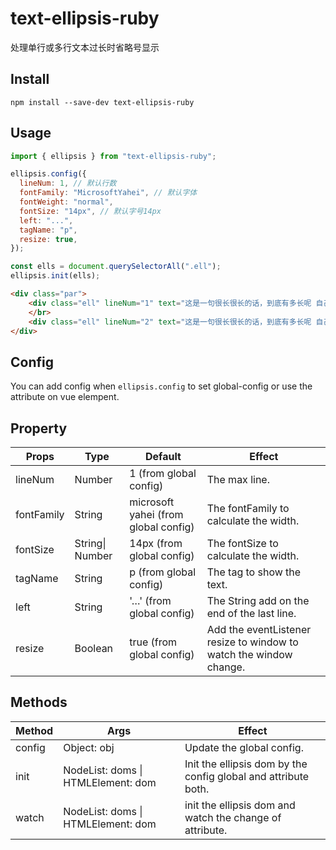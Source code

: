 # text-ellipsis-ruby

处理单行或多行文本过长时省略号显示

## Install

```
npm install --save-dev text-ellipsis-ruby
```

## Usage

```js
import { ellipsis } from "text-ellipsis-ruby";

ellipsis.config({
  lineNum: 1, // 默认行数
  fontFamily: "MicrosoftYahei", // 默认字体
  fontWeight: "normal",
  fontSize: "14px", // 默认字号14px
  left: "...",
  tagName: "p",
  resize: true,
});

const ells = document.querySelectorAll(".ell");
ellipsis.init(ells);
```

```html
<div class="par">
    <div class="ell" lineNum="1" text="这是一句很长很长的话，到底有多长呢 自己感受一下 够长了吧 还没感受到？那再感受下这是一句很长很长的话，到底有多长呢 自己感受一下 够长了吧 还没感受到？那再感受下这是一句很长很长的话，到底有多长呢 自己感受一下 够长了吧 还没感受到？那再感受下"></div>
    </br>
    <div class="ell" lineNum="2" text="这是一句很长很长的话，到底有多长呢 自己感受一下 够长了吧 还没感受到？那再感受下这是一句很长很长的话，到底有多长呢 自己感受一下 够长了吧 还没感受到？那再感受下这是一句很长很长的话，到底有多长呢 自己感受一下 够长了吧 还没感受到？那再感受下这是一句很长很长的话，到底有多长呢 自己感受一下 够长了吧 还没感受到？那再感受下"></div>
</div>
```

## Config

You can add config when `ellipsis.config` to set global-config or use the attribute on vue elempent.

## Property

| Props      | Type            | Default                              | Effect                                                             |
| ---------- | --------------- | ------------------------------------ | ------------------------------------------------------------------ |
| lineNum    | Number          | 1 (from global config)               | The max line.                                                      |
| fontFamily | String          | microsoft yahei (from global config) | The fontFamily to calculate the width.                             |
| fontSize   | String\| Number | 14px (from global config)            | The fontSize to calculate the width.                               |
| tagName    | String          | p (from global config)               | The tag to show the text.                                          |
| left       | String          | '…' (from global config)             | The String add on the end of the last line.                        |
| resize     | Boolean         | true (from global config)            | Add the eventListener resize to window to watch the window change. |

## Methods

| Method | Args                               | Effect                                                         |
| ------ | ---------------------------------- | -------------------------------------------------------------- |
| config | Object: obj                        | Update the global config.                                      |
| init   | NodeList: doms \| HTMLElement: dom | Init the ellipsis dom by the config global and attribute both. |
| watch  | NodeList: doms \| HTMLElement: dom | init the ellipsis dom and watch the change of attribute.       |
